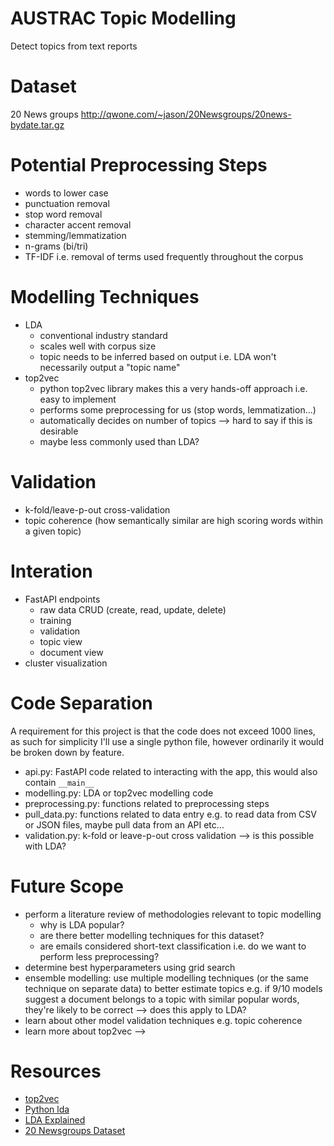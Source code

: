 # AUSTRAC Topic Modelling
Detect topics from text reports

# Dataset
20 News groups
http://qwone.com/~jason/20Newsgroups/20news-bydate.tar.gz

# Potential Preprocessing Steps
- words to lower case
- punctuation removal
- stop word removal
- character accent removal
- stemming/lemmatization
- n-grams (bi/tri)
- TF-IDF i.e. removal of terms used frequently throughout the corpus

# Modelling Techniques
- LDA
  - conventional industry standard
  - scales well with corpus size
  - topic needs to be inferred based on output i.e. LDA won't necessarily output a "topic name"
- top2vec
  - python top2vec library makes this a very hands-off approach i.e. easy to implement
  - performs some preprocessing for us (stop words, lemmatization...)
  - automatically decides on number of topics --> hard to say if this is desirable
  - maybe less commonly used than LDA?

# Validation
- k-fold/leave-p-out cross-validation
- topic coherence (how semantically similar are high scoring words within a given topic)

# Interation
- FastAPI endpoints
  - raw data CRUD (create, read, update, delete)
  - training
  - validation
  - topic view
  - document view
- cluster visualization

# Code Separation
A requirement for this project is that the code does not exceed 1000 lines, as such for simplicity I'll use a single python file, however ordinarily it would be broken down by feature.
- api.py: FastAPI code related to interacting with the app, this would also contain `__main__`
- modelling.py: LDA or top2vec modelling code
- preprocessing.py: functions related to preprocessing steps
- pull_data.py: functions related to data entry e.g. to read data from CSV or JSON files, maybe pull data from an API etc...
- validation.py: k-fold or leave-p-out cross validation --> is this possible with LDA?

# Future Scope
- perform a literature review of methodologies relevant to topic modelling
  - why is LDA popular?
  - are there better modelling techniques for this dataset?
  - are emails considered short-text classification i.e. do we want to perform less preprocessing?
- determine best hyperparameters using grid search
- ensemble modelling: use multiple modelling techniques (or the same technique on separate data) to better estimate topics e.g. if 9/10 models suggest a document belongs to a topic with similar popular words, they're likely to be correct --> does this apply to LDA?
- learn about other model validation techniques e.g. topic coherence
- learn more about top2vec --> 

# Resources
- [top2vec](https://www.youtube.com/watch?v=bEaxKSQ4Av8)
- [Python lda](https://www.youtube.com/playlist?list=PL2VXyKi-KpYttggRATQVmgFcQst3z6OlX)
- [LDA Explained](https://www.youtube.com/playlist?list=PLs8w1Cdi-zvYskDS2icIItfZgxclApVLv)
- [20 Newsgroups Dataset](http://qwone.com/~jason/20Newsgroups)